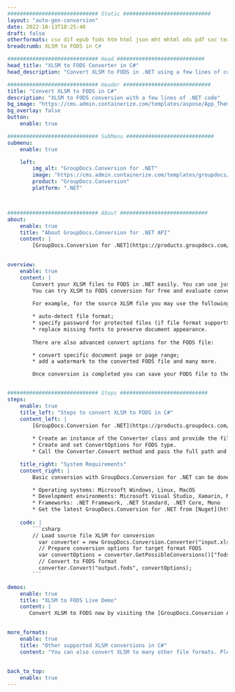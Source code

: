 ```yaml
---
############################# Static ############################
layout: "auto-gen-conversion"
date: 2022-10-13T18:25:40
draft: false
otherformats: csv dif epub fods htm html json mht mhtml ods pdf sxc tex tsv xlam xls xlsb xlsm xlsx xlt xltm xltx xml xps
breadcrumb: XLSM to FODS in C#

############################# Head ############################
head_title: "XLSM to FODS Converter in C#"
head_description: "Convert XLSM to FODS in .NET using a few lines of code. Use the GroupDocs Document Conversion API to convert over 160 file formats."

############################# Header ############################
title: "Convert XLSM to FODS in C#"
description: "XLSM to FODS conversion with a few lines of .NET code"
bg_image: "https://cms.admin.containerize.com/templates/aspose/App_Themes/V3/images/bg/header1.png"
bg_overlay: false
button:
    enable: true

############################# SubMenu ############################
submenu:
    enable: true

    left:
        img_alt: "GroupDocs.Conversion for .NET"
        image: "https://cms.admin.containerize.com/templates/groupdocs/images/product-logos/90x90-noborder/groupdocs-conversion-net.png"
        product: "GroupDocs.Conversion"
        platform: ".NET"



############################# About ############################
about:
    enable: true
    title: "About GroupDocs.Conversion for .NET API"
    content: |
        [GroupDocs.Conversion for .NET](https://products.groupdocs.com/conversion/net/) can be used to convert Microsoft Word, Excel, PowerPoint, PDF, Visio and other formats. GroupDocs.Conversion is a standalone API that is suitable for back-end and internal systems where high performance is required. It does not depend on any software such as Microsoft or Open Office.
    

overview:
    enable: true
    content: |
        Convert your XLSM files to FODS in .NET easily. You can use just a couple of C# code lines in any platform of your choice like - Windows, Linux, macOS.
        You can try XLSM to FODS conversion for free and evaluate conversion results quality.  Along with simple file conversion scenarios you can try more advanced options for loading source XLSM file and for saving output FODS result. 
        
        For example, for the source XLSM file you may use the following load options:

        * auto-detect file format;
        * specify password for protected files (if file format supports it);
        * replace missing fonts to preserve document appearance.
        
        There are also advanced convert options for the FODS file:

        * convert specific document page or page range;
        * add a watermark to the converted FODS file and many more.

        Once conversion is completed you can save your FODS file to the local file path or any third-party storage like FTP, Amazon S3, Google Drive, Dropbox etc. Please note - to convert XLSM to FODS there is no need for any additional software installed - like MS Office, Open Office, Adobe Acrobat Reader etc.


############################# Steps ############################
steps:
    enable: true
    title_left: "Steps to convert XLSM to FODS in C#"
    content_left: |
        [GroupDocs.Conversion for .NET](https://products.groupdocs.com/conversion/net/) makes it easy for developers to convert a XLSM file to FODS with a few lines of code.
        
        * Create an instance of the Converter class and provide the file XLSM with the full path
        * Create and set ConvertOptions for FODS type.
        * Call the Converter.Convert method and pass the full path and format (FODS) as a parameter

    title_right: "System Requirements"
    content_right: |
        Basic conversion with GroupDocs.Conversion for .NET can be done in just a few simple steps. Our APIs are supported on all major platforms and operating systems. Before executing the code below, make sure you have the following prerequisites installed on your system.

        * Operating systems: Microsoft Windows, Linux, MacOS
        * Development environments: Microsoft Visual Studio, Xamarin, MonoDevelop
        * Frameworks: .NET Framework, .NET Standard, .NET Core, Mono
        * Get the latest GroupDocs.Conversion for .NET from [Nuget](https://www.nuget.org/packages/groupdocs.conversion)
         
    code: |
        ```csharp    
        // Load source file XLSM for conversion
          var converter = new GroupDocs.Conversion.Converter("input.xlsm");
          // Prepare conversion options for target format FODS
          var convertOptions = converter.GetPossibleConversions()["fods"].ConvertOptions;
          // Convert to FODS format
          converter.Convert("output.fods", convertOptions);
        ```

demos:
    enable: true
    title: "XLSM to FODS Live Demo"
    content: |
       Convert XLSM to FODS now by visiting the [GroupDocs.Conversion App](https://products.groupdocs.app/conversion/family) website. Online demo has the following advantages
          

more_formats:
    enable: true
    title: "Other supported XLSM conversions in C#"
    content: "You can also convert XLSM to many other file formats. Please see the list below."
       
       
back_to_top:
    enable: true
---
```

